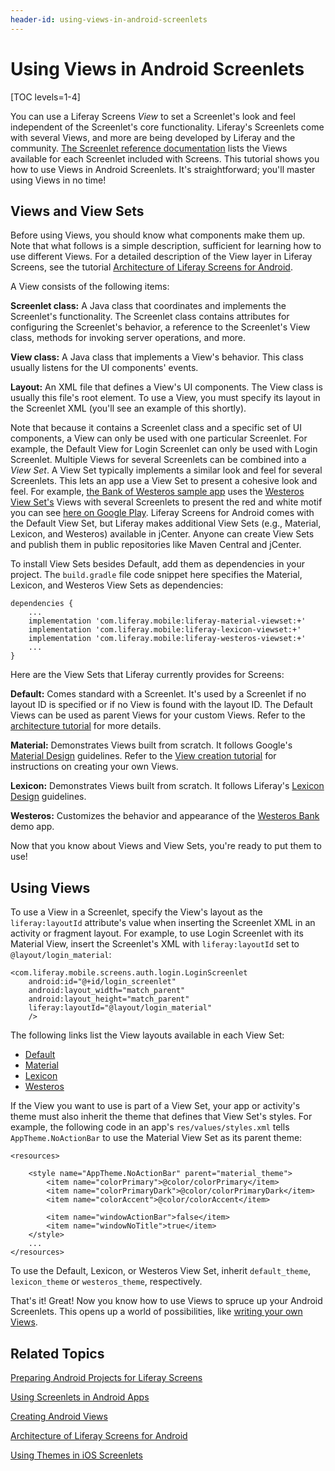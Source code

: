 ```yaml
---
header-id: using-views-in-android-screenlets
---
```


# Using Views in Android Screenlets

[TOC levels=1-4]

You can use a Liferay Screens *View* to set a Screenlet's look and feel 
independent of the Screenlet's core functionality. Liferay's Screenlets come 
with several Views, and more are being developed by Liferay and the community. 
[The Screenlet reference documentation](/docs/7-1/reference/-/knowledge_base/r/screenlets-in-liferay-screens-for-android) 
lists the Views available for each Screenlet included with Screens. This 
tutorial shows you how to use Views in Android Screenlets. It's straightforward; 
you'll master using Views in no time! 

## Views and View Sets

Before using Views, you should know what components make them up. Note that what 
follows is a simple description, sufficient for learning how to use different 
Views. For a detailed description of the View layer in Liferay Screens, see the 
tutorial 
[Architecture of Liferay Screens for Android](/docs/7-1/tutorials/-/knowledge_base/t/architecture-of-liferay-screens-for-android). 

A View consists of the following items: 

**Screenlet class:** A Java class that coordinates and implements the
Screenlet's functionality. The Screenlet class contains attributes for
configuring the Screenlet's behavior, a reference to the Screenlet's View class,
methods for invoking server operations, and more. 

**View class:** A Java class that implements a View's behavior. This class
usually listens for the UI components' events. 

**Layout:** An XML file that defines a View's UI components. The View class is
usually this file's root element. To use a View, you must specify its layout in
the Screenlet XML (you'll see an example of this shortly). 

Note that because it contains a Screenlet class and a specific set of UI 
components, a View can only be used with one particular Screenlet. For example, 
the Default View for Login Screenlet can only be used with Login Screenlet. 
Multiple Views for several Screenlets can be combined into a *View Set*. A View 
Set typically implements a similar look and feel for several Screenlets. This 
lets an app use a View Set to present a cohesive look and feel. For example, 
[the Bank of Westeros sample app](https://github.com/liferay/liferay-screens/tree/master/android/samples/bankofwesteros) 
uses the 
[Westeros View Set's](https://github.com/liferay/liferay-screens/tree/master/android/viewsets/westeros/src/main) 
Views with several Screenlets to present the red and white motif you can see 
[here on Google Play](https://play.google.com/store/apps/details?id=com.liferay.mobile.screens.bankofwesteros). 
Liferay Screens for Android comes with the Default View Set, but Liferay makes
additional View Sets (e.g., Material, Lexicon, and Westeros) available in 
jCenter. Anyone can create View Sets and publish them in public repositories 
like Maven Central and jCenter. 

To install View Sets besides Default, add them as dependencies in your project. 
The `build.gradle` file code snippet here specifies the Material, Lexicon, and 
Westeros View Sets as dependencies: 

    dependencies {
        ...
        implementation 'com.liferay.mobile:liferay-material-viewset:+'
        implementation 'com.liferay.mobile:liferay-lexicon-viewset:+'	
        implementation 'com.liferay.mobile:liferay-westeros-viewset:+'
        ...
    }

Here are the View Sets that Liferay currently provides for Screens: 

**Default:** Comes standard with a Screenlet. It's used by a Screenlet if no
layout ID is specified or if no View is found with the layout ID. The Default
Views can be used as parent Views for your custom Views. Refer to the
[architecture tutorial](/docs/7-1/tutorials/-/knowledge_base/t/architecture-of-liferay-screens-for-android)
for more details. 

**Material:** Demonstrates Views built from scratch. It follows Google's
[Material Design](https://developer.android.com/design/material/index.html)
guidelines. Refer to the 
[View creation tutorial](/docs/7-1/tutorials/-/knowledge_base/t/creating-android-views) 
for instructions on creating your own Views. 

**Lexicon:** Demonstrates Views built from scratch. It follows Liferay's
[Lexicon Design](https://lexicondesign.io/) 
guidelines.

**Westeros:** Customizes the behavior and appearance of the 
[Westeros Bank](https://github.com/liferay/liferay-screens/tree/master/android/samples/bankofwesteros)
demo app. 

Now that you know about Views and View Sets, you're ready to put them to use! 

## Using Views

To use a View in a Screenlet, specify the View's layout as the 
`liferay:layoutId` attribute's value when inserting the Screenlet XML in an 
activity or fragment layout. For example, to use Login Screenlet with its 
Material View, insert the Screenlet's XML with `liferay:layoutId` set to 
`@layout/login_material`: 

    <com.liferay.mobile.screens.auth.login.LoginScreenlet
        android:id="@+id/login_screenlet"
        android:layout_width="match_parent"
        android:layout_height="match_parent"
        liferay:layoutId="@layout/login_material"
        />

The following links list the View layouts available in each View Set: 

- [Default](https://github.com/liferay/liferay-screens/tree/master/android/library/src/main/res/layout)
- [Material](https://github.com/liferay/liferay-screens/tree/master/android/viewsets/material/src/main/res/layout)
- [Lexicon](https://github.com/liferay/liferay-screens/tree/master/android/viewsets/lexicon/src/main/res/layout)
- [Westeros](https://github.com/liferay/liferay-screens/tree/master/android/viewsets/westeros/src/main/res/layout)

If the View you want to use is part of a View Set, your app or activity's theme 
must also inherit the theme that defines that View Set's styles. For example, 
the following code in an app's `res/values/styles.xml` tells 
`AppTheme.NoActionBar` to use the Material View Set as its parent theme: 

    <resources>

        <style name="AppTheme.NoActionBar" parent="material_theme">
            <item name="colorPrimary">@color/colorPrimary</item>
            <item name="colorPrimaryDark">@color/colorPrimaryDark</item>
            <item name="colorAccent">@color/colorAccent</item>

            <item name="windowActionBar">false</item>
            <item name="windowNoTitle">true</item>
        </style>
        ...
    </resources>

To use the Default, Lexicon, or Westeros View Set, inherit `default_theme`, 
`lexicon_theme` or `westeros_theme`, respectively. 

That's it! Great! Now you know how to use Views to spruce up your Android 
Screenlets. This opens up a world of possibilities, like 
[writing your own Views](/docs/7-1/tutorials/-/knowledge_base/t/creating-android-views). 

## Related Topics

[Preparing Android Projects for Liferay Screens](/docs/7-1/tutorials/-/knowledge_base/t/preparing-android-projects-for-liferay-screens)

[Using Screenlets in Android Apps](/docs/7-1/tutorials/-/knowledge_base/t/using-screenlets-in-android-apps)

[Creating Android Views](/docs/7-1/tutorials/-/knowledge_base/t/creating-android-views)

[Architecture of Liferay Screens for Android](/docs/7-1/tutorials/-/knowledge_base/t/architecture-of-liferay-screens-for-android)

[Using Themes in iOS Screenlets](/docs/7-1/tutorials/-/knowledge_base/t/using-themes-in-ios-screenlets)
